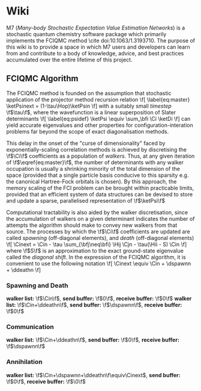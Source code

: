# Wiki

M7 (*Many-body Stochastic Expectation Value Estimation Networks*) is a stochastic quantum chemistry software package which primarily implements the FCIQMC method \cite doi:10.1063/1.3193710.
The purpose of this wiki is to provide a space in which M7 users and developers can learn from and contribute to a body of knowledge, advice, and best practices accumulated over the entire lifetime of this project.

## FCIQMC Algorithm

The FCIQMC method is founded on the assumption that stochastic application of the projector method recursion relation
\f[
    \label{eq:master}
    \ketPsinext = (1-\tau\Hop)\ketPsin
\f]
with a suitably small *timestep* \f$\tau\f$, 
where the wavefunction is a linear superposition of Slater determinants
\f[
    \label{eq:psidef}
    \ketPsi \equiv \sum_\bfi \Ci \ketDi
\f]
can yield accurate eigenvalues and other properties for configuration-interation problems far beyond the scope of exact diagonalisation methods.

This delay in the onset of the "curse of dimensionality" faced by exponentially-scaling correlation methods is achieved by discretising the \f$\Ci\f$ coefficients as a population of *walkers*.
Thus, at any given iteration of \f$\eqref{eq:master}\f$, the number of determinants with any walker occupation is usually a shrinking minority of the total dimension of the space (provided that a single particle basis conducive to this sparsity e.g. the canonical Hartree-Fock orbitals is chosen).
By this approach, the memory scaling of the FCI problem can be brought within practicable limits, provided that an efficient system of data structures can be devised to store and update a sparse, parallelised representation of \f$\ketPsi\f$

Computational tractability is also aided by the walker discretisation, since the accumulation of walkers on a given determinant indicates the number of attempts the algorithm should make to convey new walkers from that source.
The processes by which the \f$\Ci\f$ coefficients are updated are called *spawning* (off-diagonal elements), and *death* (off-diagonal elements)
\f[
    \Cinext = \Cin - \tau \sum_{\bfj\neq\bfi} \Hij \Cjn - \tau(\Hii - S) \Cin
\f]
where \f$S\f$ is an approximation to the exact ground-state eigenvalue called the *diagonal shift*.
In the expression of the FCIQMC algorithm, it is convenient to use the following notation
\f[
    \Cinext \equiv \Cin + \dspawnn + \ddeathn
\f]

### Spawning and Death
**walker list:** \f$\Cin\f$, **send buffer:** \f$0\f$, **receive buffer:** \f$0\f$
**walker list:** \f$\Cin+\ddeathn\f$, **send buffer:** \f$\dspawnn\f$, **receive buffer:** \f$0\f$
### Communication
**walker list:** \f$\Cin+\ddeathn\f$, **send buffer:** \f$0\f$, **receive buffer:** \f$\dspawnn\f$
### Annihilation
**walker list:** \f$\Cin+\dspawnn+\ddeathn\f\equiv\Cinext$, **send buffer:** \f$0\f$, **receive buffer:** \f$\0\f$





<!--
In the open-source domain, there are two notable FCIQMC implementations which predate this project, namely \link https://github.com/ghb24/NECI_STABLE NECI\endlink and \link https://github.com/hande-qmc HANDE\endlink.
Of these two projects, the most mature and fully-featured is NECI. It is also the mose productive in terms of research output, and is the code with which the Booth group at King's College London is most familiar.
For these reasons, the following mission statement of the present project shall be stated in terms that reference certain perceived shortcomings of the NECI implementation, while acknowledging the vast effort invested into making NECI such a capable and efficient implementation.

The development of M7 aims to:
* **Set a high standard for code quality**
* **Encapsulate the modern FCIQMC algorithm**
* **Maintain a well-structured codebase**
-->
